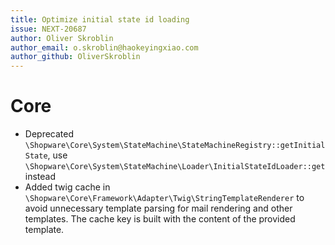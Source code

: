 ```yaml
---
title: Optimize initial state id loading
issue: NEXT-20687
author: Oliver Skroblin
author_email: o.skroblin@haokeyingxiao.com
author_github: OliverSkroblin
---
```

# Core
* Deprecated `\Shopware\Core\System\StateMachine\StateMachineRegistry::getInitialState`, use `\Shopware\Core\System\StateMachine\Loader\InitialStateIdLoader::get` instead
* Added twig cache in `\Shopware\Core\Framework\Adapter\Twig\StringTemplateRenderer` to avoid unnecessary template parsing for mail rendering and other templates. The cache key is built with the content of the provided template.
